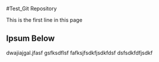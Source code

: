#Test_Git Repository

This is the first line in this page

## Ipsum Below

dwajiajgal.jfasf
gsfksdflsf
fafksjfsdkfjsdkfdsf
dsfsdkfdfjsdkf
